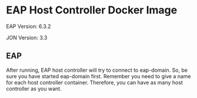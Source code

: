 # EAP Host Controller Docker Image

EAP Version: 6.3.2

JON Version: 3.3

## EAP
After running, EAP host controller will try to connect to eap-domain. So, be sure you have started eap-domain first.
Remember you need to give a name for each host controller container. Therefore, you can have as many host controller as you want.